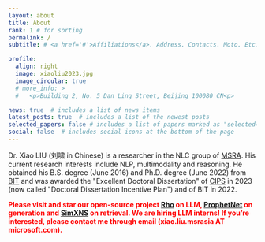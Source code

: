 ```yaml
---
layout: about
title: About
rank: 1 # for sorting
permalink: /
subtitle: # <a href='#'>Affiliations</a>. Address. Contacts. Moto. Etc.

profile:
  align: right
  image: xiaoliu2023.jpg
  image_circular: true
  # more_info: >
  #   <p>Building 2, No. 5 Dan Ling Street, Beijing 100080 CN<p>

news: true  # includes a list of news items
latest_posts: true  # includes a list of the newest posts
selected_papers: false # includes a list of papers marked as "selected={true}"
social: false  # includes social icons at the bottom of the page
---
```


Dr. Xiao LIU (刘啸 in Chinese) is a researcher in the NLC group of [MSRA](https://www.microsoft.com/en-us/research/people/xiaoliu2/).
His current research interests include NLP, multimodality and reasoning.
He obtained his B.S. degree (June 2016) and Ph.D. degree (June 2022) from [BIT](http://www.bit.edu.cn/) and was awarded the "Excellent Doctoral Dissertation" of [CIPS](https://www.cipsc.org.cn/) in 2023 (now called "Doctoral Dissertation Incentive Plan") and of BIT in 2022.

<font color="red"><b>
Please visit and star our open-source project <a href="https://github.com/microsoft/rho">Rho</a> on LLM, <a href="https://github.com/microsoft/ProphetNet">ProphetNet</a> on generation and <a href="https://github.com/microsoft/SimXNS">SimXNS</a> on retrieval.
We are hiring LLM interns! If you’re interested, please contact me through email (xiao.liu.msrasia AT microsoft.com).
</b></font>
